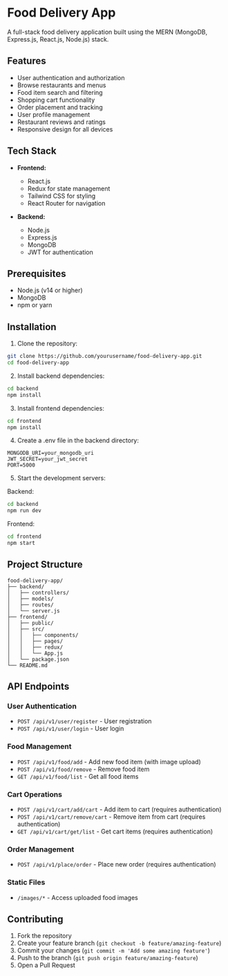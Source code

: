 # Food Delivery App

A full-stack food delivery application built using the MERN (MongoDB, Express.js, React.js, Node.js) stack.

## Features

- User authentication and authorization
- Browse restaurants and menus
- Food item search and filtering
- Shopping cart functionality
- Order placement and tracking
- User profile management
- Restaurant reviews and ratings
- Responsive design for all devices

## Tech Stack

- **Frontend:**

  - React.js
  - Redux for state management
  - Tailwind CSS for styling
  - React Router for navigation

- **Backend:**
  - Node.js
  - Express.js
  - MongoDB
  - JWT for authentication

## Prerequisites

- Node.js (v14 or higher)
- MongoDB
- npm or yarn

## Installation

1. Clone the repository:

```bash
git clone https://github.com/yourusername/food-delivery-app.git
cd food-delivery-app
```

2. Install backend dependencies:

```bash
cd backend
npm install
```

3. Install frontend dependencies:

```bash
cd frontend
npm install
```

4. Create a .env file in the backend directory:

```env
MONGODB_URI=your_mongodb_uri
JWT_SECRET=your_jwt_secret
PORT=5000
```

5. Start the development servers:

Backend:

```bash
cd backend
npm run dev
```

Frontend:

```bash
cd frontend
npm start
```

## Project Structure

```
food-delivery-app/
├── backend/
│   ├── controllers/
│   ├── models/
│   ├── routes/
│   └── server.js
├── frontend/
│   ├── public/
│   ├── src/
│   │   ├── components/
│   │   ├── pages/
│   │   ├── redux/
│   │   └── App.js
│   └── package.json
└── README.md
```

## API Endpoints

### User Authentication

- `POST /api/v1/user/register` - User registration
- `POST /api/v1/user/login` - User login

### Food Management

- `POST /api/v1/food/add` - Add new food item (with image upload)
- `POST /api/v1/food/remove` - Remove food item
- `GET /api/v1/food/list` - Get all food items

### Cart Operations

- `POST /api/v1/cart/add/cart` - Add item to cart (requires authentication)
- `POST /api/v1/cart/remove/cart` - Remove item from cart (requires authentication)
- `GET /api/v1/cart/get/list` - Get cart items (requires authentication)

### Order Management

- `POST /api/v1/place/order` - Place new order (requires authentication)

### Static Files

- `/images/*` - Access uploaded food images

## Contributing

1. Fork the repository
2. Create your feature branch (`git checkout -b feature/amazing-feature`)
3. Commit your changes (`git commit -m 'Add some amazing feature'`)
4. Push to the branch (`git push origin feature/amazing-feature`)
5. Open a Pull Request
